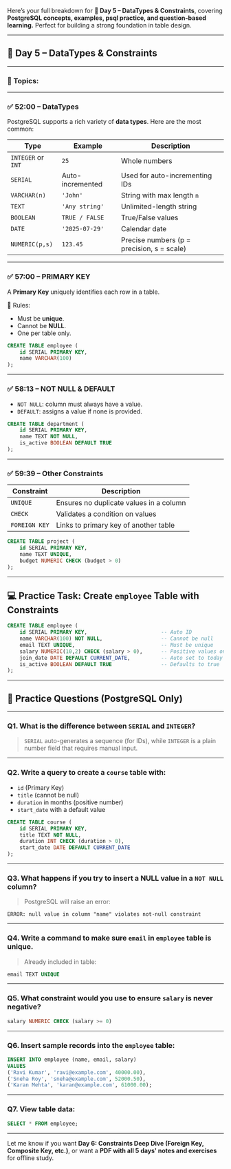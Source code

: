 Here’s your full breakdown for **🔹 Day 5 – DataTypes & Constraints**, covering **PostgreSQL concepts, examples, psql practice, and question-based learning.** Perfect for building a strong foundation in table design.

---

## 🔹 **Day 5 – DataTypes & Constraints**

---

### 🎥 Topics:

---

### ✅ **52:00 – DataTypes**

PostgreSQL supports a rich variety of **data types**. Here are the most common:

| Type               | Example          | Description                                |
| ------------------ | ---------------- | ------------------------------------------ |
| `INTEGER` or `INT` | `25`             | Whole numbers                              |
| `SERIAL`           | Auto-incremented | Used for auto-incrementing IDs             |
| `VARCHAR(n)`       | `'John'`         | String with max length `n`                 |
| `TEXT`             | `'Any string'`   | Unlimited-length string                    |
| `BOOLEAN`          | `TRUE / FALSE`   | True/False values                          |
| `DATE`             | `'2025-07-29'`   | Calendar date                              |
| `NUMERIC(p,s)`     | `123.45`         | Precise numbers (p = precision, s = scale) |

---

### ✅ **57:00 – PRIMARY KEY**

A **Primary Key** uniquely identifies each row in a table.

🔸 Rules:

* Must be **unique**.
* Cannot be **NULL**.
* One per table only.

```sql
CREATE TABLE employee (
    id SERIAL PRIMARY KEY,
    name VARCHAR(100)
);
```

---

### ✅ **58:13 – NOT NULL & DEFAULT**

* `NOT NULL`: column must always have a value.
* `DEFAULT`: assigns a value if none is provided.

```sql
CREATE TABLE department (
    id SERIAL PRIMARY KEY,
    name TEXT NOT NULL,
    is_active BOOLEAN DEFAULT TRUE
);
```

---

### ✅ **59:39 – Other Constraints**

| Constraint    | Description                             |
| ------------- | --------------------------------------- |
| `UNIQUE`      | Ensures no duplicate values in a column |
| `CHECK`       | Validates a condition on values         |
| `FOREIGN KEY` | Links to primary key of another table   |

```sql
CREATE TABLE project (
    id SERIAL PRIMARY KEY,
    name TEXT UNIQUE,
    budget NUMERIC CHECK (budget > 0)
);
```

---

## 💻 Practice Task: Create `employee` Table with Constraints

```sql
CREATE TABLE employee (
    id SERIAL PRIMARY KEY,                        -- Auto ID
    name VARCHAR(100) NOT NULL,                   -- Cannot be null
    email TEXT UNIQUE,                            -- Must be unique
    salary NUMERIC(10,2) CHECK (salary > 0),      -- Positive values only
    join_date DATE DEFAULT CURRENT_DATE,          -- Auto set to today
    is_active BOOLEAN DEFAULT TRUE                -- Defaults to true
);
```

---

## 📘 Practice Questions (PostgreSQL Only)

---

### Q1. What is the difference between `SERIAL` and `INTEGER`?

> `SERIAL` auto-generates a sequence (for IDs), while `INTEGER` is a plain number field that requires manual input.

---

### Q2. Write a query to create a `course` table with:

* `id` (Primary Key)
* `title` (cannot be null)
* `duration` in months (positive number)
* `start_date` with a default value

```sql
CREATE TABLE course (
    id SERIAL PRIMARY KEY,
    title TEXT NOT NULL,
    duration INT CHECK (duration > 0),
    start_date DATE DEFAULT CURRENT_DATE
);
```

---

### Q3. What happens if you try to insert a NULL value in a `NOT NULL` column?

> PostgreSQL will raise an error:

```text
ERROR: null value in column "name" violates not-null constraint
```

---

### Q4. Write a command to make sure `email` in `employee` table is unique.

> Already included in table:

```sql
email TEXT UNIQUE
```

---

### Q5. What constraint would you use to ensure `salary` is never negative?

```sql
salary NUMERIC CHECK (salary >= 0)
```

---

### Q6. Insert sample records into the `employee` table:

```sql
INSERT INTO employee (name, email, salary)
VALUES
('Ravi Kumar', 'ravi@example.com', 40000.00),
('Sneha Roy', 'sneha@example.com', 52000.50),
('Karan Mehta', 'karan@example.com', 61000.00);
```

---

### Q7. View table data:

```sql
SELECT * FROM employee;
```

---

Let me know if you want **Day 6: Constraints Deep Dive (Foreign Key, Composite Key, etc.)**, or want a **PDF with all 5 days' notes and exercises** for offline study.
